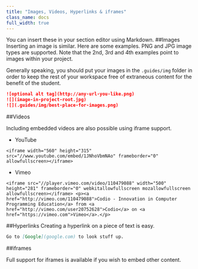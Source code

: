 ```yaml
---
title: "Images, Videos, Hyperlinks & iframes"
class_name: docs
full_width: true
---
```


You can insert these in your section editor using Markdown.
##Images
Inserting an image is similar. Here are some examples. PNG and JPG image types are supported. Note that the 2nd, 3rd and 4th examples point to images within your project.

Generally speaking, you should put your images in the `.guides/img` folder in order to keep the rest of your workspace free of extraneous content for the benefit of the student.

```markdown
![optional alt tag](http://any-url-you-like.png)
![](image-in-project-root.jpg)
![](.guides/img/best-place-for-images.png)
```
##Videos

Including embedded videos are also possible using iframe support.


  - YouTube
  
```
<iframe width="560" height="315" src="//www.youtube.com/embed/1JNhoVbmNAo" frameborder="0" allowfullscreen></iframe>
```

  - Vimeo

```
<iframe src="//player.vimeo.com/video/110479088" width="500" height="281" frameborder="0" webkitallowfullscreen mozallowfullscreen allowfullscreen></iframe> <p><a href="http://vimeo.com/110479088">Codio - Innovation in Computer Programming Education</a> from <a href="http://vimeo.com/user20752628">Codio</a> on <a href="https://vimeo.com">Vimeo</a>.</p>
```
##Hyperlinks
Creating a hyperlink on a piece of text is easy.

```markdown
Go to [Google](google.com) to look stuff up.
```



##iframes

Full support for iframes is available if you wish to embed other content.
